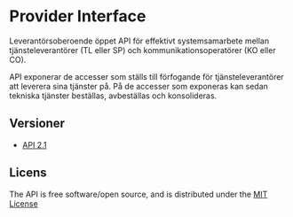 # Provider Interface

Leverantörsoberoende öppet API för effektivt systemsamarbete mellan tjänsteleverantörer (TL eller SP) och kommunikationsoperatörer (KO eller CO).

API exponerar de accesser som ställs till förfogande för tjänsteleverantörer att leverera sina tjänster på. På de accesser som exponeras kan sedan tekniska tjänster beställas, avbeställas och konsolideras.

## Versioner

* [API 2.1](docs/provider_api_2.1/index.md)

## Licens

The API is free software/open source, and is distributed under the [MIT License](http://opensource.org/licenses/MIT)
